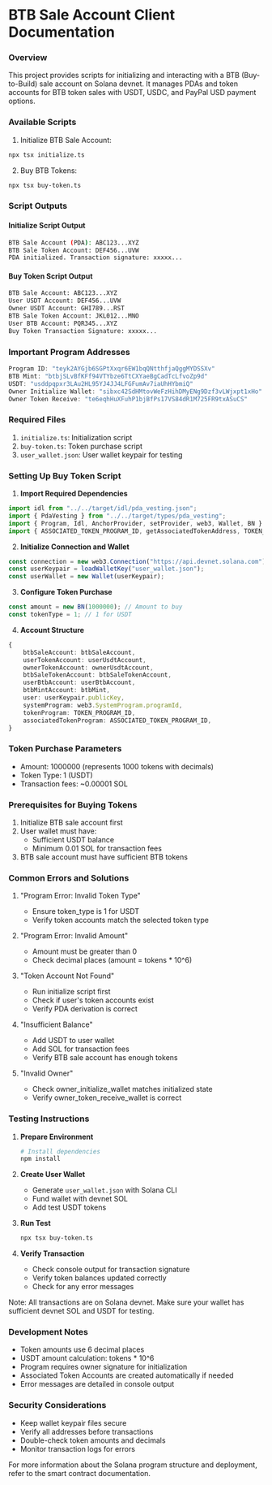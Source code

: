 # BTB Sale Account Client Documentation

### Overview
This project provides scripts for initializing and interacting with a BTB (Buy-to-Build) sale account on Solana devnet. It manages PDAs and token accounts for BTB token sales with USDT, USDC, and PayPal USD payment options.

### Available Scripts

1. Initialize BTB Sale Account:
```bash
npx tsx initialize.ts
```

2. Buy BTB Tokens:
```bash
npx tsx buy-token.ts
```

### Script Outputs

#### Initialize Script Output
```bash
BTB Sale Account (PDA): ABC123...XYZ
BTB Sale Token Account: DEF456...UVW
PDA initialized. Transaction signature: xxxxx...
```

#### Buy Token Script Output
```bash
BTB Sale Account: ABC123...XYZ
User USDT Account: DEF456...UVW
Owner USDT Account: GHI789...RST
BTB Sale Token Account: JKL012...MNO
User BTB Account: PQR345...XYZ
Buy Token Transaction Signature: xxxxx...
```

### Important Program Addresses
```typescript
Program ID: "teyk2AYGjb6SGPtXxqr6EW1bqQNtthfjaQggMYDSSXv"
BTB Mint: "btbjSLvBfKFf94VTYbze6TtCXYaeBgCadTcLfvoZp9d"
USDT: "usddpqpxr3LAu2HL95YJ4JJ4LFGFumAv7iaUhHYbmiQ"
Owner Initialize Wallet: "sibxc42SdHMtovWeFzHihDMyENg9Dzf3vLWjxpt1xHo"
Owner Token Receive: "te6eqhHuXFuhP1bjBfPs17VS84dR1M725FR9txASuCS"
```

### Required Files
1. `initialize.ts`: Initialization script
2. `buy-token.ts`: Token purchase script
3. `user_wallet.json`: User wallet keypair for testing

### Setting Up Buy Token Script

1. **Import Required Dependencies**
```typescript
import idl from "../../target/idl/pda_vesting.json";
import { PdaVesting } from "../../target/types/pda_vesting";
import { Program, Idl, AnchorProvider, setProvider, web3, Wallet, BN } from "@coral-xyz/anchor";
import { ASSOCIATED_TOKEN_PROGRAM_ID, getAssociatedTokenAddress, TOKEN_PROGRAM_ID } from "@solana/spl-token";
```

2. **Initialize Connection and Wallet**
```typescript
const connection = new web3.Connection("https://api.devnet.solana.com");
const userKeypair = loadWalletKey("user_wallet.json");
const userWallet = new Wallet(userKeypair);
```

3. **Configure Token Purchase**
```typescript
const amount = new BN(1000000); // Amount to buy
const tokenType = 1; // 1 for USDT
```

4. **Account Structure**
```typescript
{
    btbSaleAccount: btbSaleAccount,
    userTokenAccount: userUsdtAccount,
    ownerTokenAccount: ownerUsdtAccount,
    btbSaleTokenAccount: btbSaleTokenAccount,
    userBtbAccount: userBtbAccount,
    btbMintAccount: btbMint,
    user: userKeypair.publicKey,
    systemProgram: web3.SystemProgram.programId,
    tokenProgram: TOKEN_PROGRAM_ID,
    associatedTokenProgram: ASSOCIATED_TOKEN_PROGRAM_ID,
}
```

### Token Purchase Parameters
- Amount: 1000000 (represents 1000 tokens with decimals)
- Token Type: 1 (USDT)
- Transaction fees: ~0.00001 SOL

### Prerequisites for Buying Tokens
1. Initialize BTB sale account first
2. User wallet must have:
   - Sufficient USDT balance
   - Minimum 0.01 SOL for transaction fees
3. BTB sale account must have sufficient BTB tokens

### Common Errors and Solutions

1. "Program Error: Invalid Token Type"
   - Ensure token_type is 1 for USDT
   - Verify token accounts match the selected token type

2. "Program Error: Invalid Amount"
   - Amount must be greater than 0
   - Check decimal places (amount = tokens * 10^6)

3. "Token Account Not Found"
   - Run initialize script first
   - Check if user's token accounts exist
   - Verify PDA derivation is correct

4. "Insufficient Balance"
   - Add USDT to user wallet
   - Add SOL for transaction fees
   - Verify BTB sale account has enough tokens

5. "Invalid Owner"
   - Check owner_initialize_wallet matches initialized state
   - Verify owner_token_receive_wallet is correct

### Testing Instructions

1. **Prepare Environment**
   ```bash
   # Install dependencies
   npm install
   ```

2. **Create User Wallet**
   - Generate `user_wallet.json` with Solana CLI
   - Fund wallet with devnet SOL
   - Add test USDT tokens

3. **Run Test**
   ```bash
   npx tsx buy-token.ts
   ```

4. **Verify Transaction**
   - Check console output for transaction signature
   - Verify token balances updated correctly
   - Check for any error messages

Note: All transactions are on Solana devnet. Make sure your wallet has sufficient devnet SOL and USDT for testing.

### Development Notes
- Token amounts use 6 decimal places
- USDT amount calculation: tokens * 10^6
- Program requires owner signature for initialization
- Associated Token Accounts are created automatically if needed
- Error messages are detailed in console output

### Security Considerations
- Keep wallet keypair files secure
- Verify all addresses before transactions
- Double-check token amounts and decimals
- Monitor transaction logs for errors

For more information about the Solana program structure and deployment, refer to the smart contract documentation.